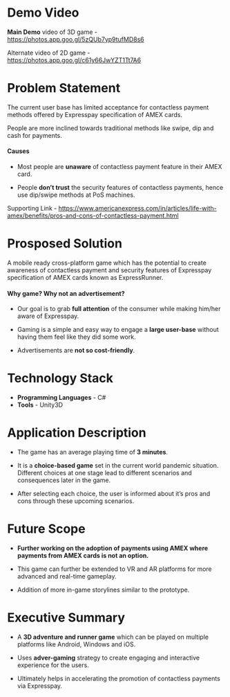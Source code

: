 # Demo Video

__Main Demo__ video of 3D game - https://photos.app.goo.gl/5zQUb7yp9tufMD8s6

Alternate video of 2D game - https://photos.app.goo.gl/c61y66JwYZT1Tt7A6

# Problem Statement
The current user base has limited acceptance for contactless payment methods offered by Expresspay specification of AMEX cards.

People are more inclined towards traditional methods like swipe, dip and cash for payments.


#### Causes
- Most people are __unaware__ of contactless payment feature in their AMEX card.

- People __don’t trust__ the security features of contactless payments, hence use dip/swipe methods at PoS machines.

Supporting Link - https://www.americanexpress.com/in/articles/life-with-amex/benefits/pros-and-cons-of-contactless-payment.html

# Prosposed Solution

A mobile ready cross-platform game which has the potential to create awareness of contactless payment and security features of Expresspay specification of AMEX cards known as ExpressRunner.

#### Why game? Why not an advertisement?  
- Our goal is to grab __full attention__ of the consumer while making him/her aware of Expresspay. 

- Gaming is a simple and easy way to engage a __large user-base__ without having them feel like they did some work. 

- Advertisements are __not so cost-friendly__.

# Technology Stack

- __Programming Languages__ - C#
- __Tools__ - Unity3D

# Application Description

- The game has an average playing time of __3 minutes__.

- It is a __choice-based game__ set in the current world pandemic situation. Different choices at one stage lead to different scenarios and consequences later in the game.

- After selecting each choice, the user is informed about it’s pros and cons through these upcoming scenarios.

# Future Scope

- __Further working on the adoption of payments using AMEX where payments from AMEX cards is not an option.__

- This game can further be extended to VR and AR platforms for more advanced and real-time gameplay.

- Addition of more in-game storylines similar to the prototype.


# Executive Summary

- A __3D adventure and runner game__ which can be played on multiple platforms like Android, Windows and iOS.

- Uses __adver-gaming__ strategy to create engaging and interactive experience for the users.

- Ultimately helps in accelerating the promotion of contactless payments via Expresspay.








